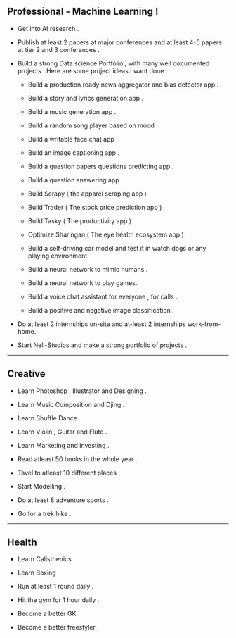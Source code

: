 ## Professional - Machine Learning !

- Get into AI research .

- Publish at least 2 papers at major conferences and at least 4-5 papers at tier 2 and 3 conferences .

- Build a strong Data science Portfolio , with many well documented projects . Here are some project ideas I want done .

	- Build a production ready news aggregator and bias detector app .

	- Build a story and lyrics generation app .

	- Build a music generation app .

	- Build a random song player based on mood .

	- Build a writable face chat app .

	- Build an image captioning app .

	- Build a question papers questions predicting app .

	- Build a question answering app .

	- Build Scrapy ( the apparel scraping app )

	- Build Trader ( The stock price prediction app )

	- Build Tasky ( The productivity app )

	- Optimize Sharingan ( The eye health ecosystem app )

	- Build a self-driving car model and test it in watch dogs or any playing environment.

	- Build a neural network to mimic humans .

	- Build a neural network to play games.

	- Build a voice chat assistant for everyone , for calls .

	- Build a positive and negative image classification . 

- Do at least 2 internships on-site and at-least 2 internships work-from-home. 

- Start Nell-Studios and make a strong portfolio of projects .

---

## Creative 

- Learn Photoshop , Illustrator and Designing .

- Learn Music Composition and Djing .

- Learn Shuffle Dance .

- Learn Violin , Guitar and Flute .

- Learn Marketing and investing .

- Read atleast 50 books in the whole year .

- Tavel to atleast 10 different places .

- Start Modelling .

- Do at least 8 adventure sports .

- Go for a trek hike .

---

## Health 

- Learn Calisthenics

- Learn Boxing 

- Run at least 1 round daily .

- Hit the gym for 1 hour daily .

- Become a better GK

- Become a better freestyler .
